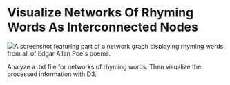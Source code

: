 # Visualize Networks Of Rhyming Words As Interconnected Nodes

![A screenshot featuring part of a network graph displaying rhyming words from all of Edgar Allan Poe's poems.](https://hosting.photobucket.com/images/i/bernhoftbret/networks-of-rhyming-words.png)

Analyze a .txt file for networks of rhyming words. Then visualize the processed information with D3.
